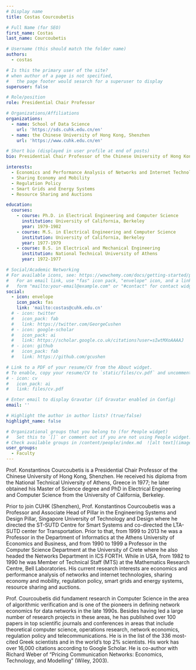 ```yaml
---
# Display name
title: Costas Courcoubetis

# Full Name (for SEO)
first_name: Costas
last_name: Courcoubetis

# Username (this should match the folder name)
authors:
  - costas

# Is this the primary user of the site?
# when author of a page is not specified, 
#   the page footer would sesarch for a superuser to display
superuser: false

# Role/position
role: Presidential Chair Professor

# Organizations/Affiliations
organizations:
  - name: School of Data Science
    url: 'https://sds.cuhk.edu.cn/en'
  - name: the Chinese University of Hong Kong, Shenzhen
    url: 'https://www.cuhk.edu.cn/en'

# Short bio (displayed in user profile at end of posts)
bio: Presidential Chair Professor of the Chinese University of Hong Kong, Shenzhen.

interests:
  - Economics and Performance Analysis of Networks and Internet Technologies
  - Sharing Economy and Mobility
  - Regulation Policy
  - Smart Grids and Energy Systems
  - Resource Sharing and Auctions

education:
  courses:
    - course: Ph.D. in Electrical Engineering and Computer Science
      institution: University of California, Berkeley
      year: 1979-1982
    - course: M.S. in Electrical Engineering and Computer Science
      institution: University of California, Berkeley
      year: 1977-1979
    - course: B.S. in Electrical and Mechanical Engineering
      institution: National Technical University of Athens
      year: 1972-1977

# Social/Academic Networking
# For available icons, see: https://wowchemy.com/docs/getting-started/page-builder/#icons
#   For an email link, use "fas" icon pack, "envelope" icon, and a link in the
#   form "mailto:your-email@example.com" or "#contact" for contact widget.
social:
  - icon: envelope
    icon_pack: fas
    link: 'mailto:costas@cuhk.edu.cn'
  # - icon: twitter
  #   icon_pack: fab
  #   link: https://twitter.com/GeorgeCushen
  # - icon: google-scholar
  #   icon_pack: ai
  #   link: https://scholar.google.co.uk/citations?user=sIwtMXoAAAAJ
  # - icon: github
  #   icon_pack: fab
  #   link: https://github.com/gcushen

# Link to a PDF of your resume/CV from the About widget.
# To enable, copy your resume/CV to `static/files/cv.pdf` and uncomment the lines below.
# - icon: cv
#   icon_pack: ai
#   link: files/cv.pdf

# Enter email to display Gravatar (if Gravatar enabled in Config)
email: ''

# Highlight the author in author lists? (true/false)
highlight_name: false

# Organizational groups that you belong to (for People widget)
#   Set this to `[]` or comment out if you are not using People widget.
# Check available groups in /content/people/index.md  ![alt text](image.png)
user_groups:
  - Faculty
---
```


Prof. Konstantinos Courcoubetis is a Presidential Chair Professor of the Chinese University of Hong Kong, Shenzhen. He received his diploma from the National Technical University of Athens, Greece in 1977; he later obtained his Master of Science degree and PhD in Electrical Engineering and Computer Science from the University of California, Berkeley.

Prior to join CUHK (Shenzhen), Prof. Konstantinos Courcoubetis was a Professor and Associate Head of Pillar in the Engineering Systems and Design Pillar, Singapore University of Technology and Design where he directed the ST-SUTD Centre for Smart Systems and co-directed the LTA-SUTD center for Transportation. Prior to that, from 1999 to 2013 he was a Professor in the Department of Informatics at the Athens University of Economics and Business, and from 1990 to 1999 a Professor in the Computer Science Department at the University of Crete where he also headed the Networks Department in ICS FORTH. While in USA, from 1982 to 1990 he was Member of Technical Staff (MTS) at the Mathematics Research Centre, Bell Laboratories. His current research interests are economics and performance analysis of networks and internet technologies, sharing economy and mobility, regulation policy, smart grids and energy systems, resource sharing and auctions.

Prof. Courcoubetis did fundament research in Computer Science in the area of algorithmic verification and is one of the pioneers in defining network economics for data networks in the late 1990s. Besides having led a large number of research projects in these areas, he has published over 100 papers in top scientific journals and conferences in areas that include theoretical computer science, operations research, network economics, regulation policy and telecommunications. He is in the list of the 336 most-cited Greek scientists and in the world’s top 2% scientists. His work has over 16,000 citations according to Google Scholar. He is co-author with Richard Weber of “Pricing Communication Networks: Economics, Technology, and Modelling” (Wiley, 2003).

